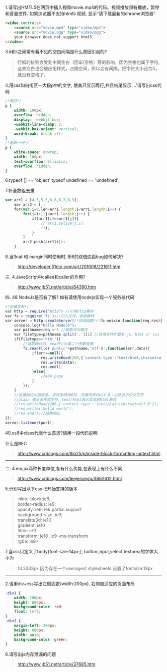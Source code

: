 1.请写出HMTL5在网页中插入视频movie.mp4的代码。视频播放须有播放，暂停和音量控件. 如果浏览器不支持html5 视频, 显示"请下载最新的chrome浏览器"
```html
<video controls>
    <source src="movie.mp4" type="video/mp4">
    <source src="movie.ogg" type="video/ogg">
    your browser does not support html5
</video>
```

3.li和li之间常有看不见的空白间隔是什么原因引起的?
> 行框的排列会受到中间空白（回车\空格）等的影响，因为空格也属于字符,这些空白也会被应用样式，占据空间，所以会有间隔，把字符大小设为0，就没有空格了。

4.用css如何街区一大段p中的文字, 使其只显示两行,并且结尾显示'...'请写出css代码
```css
/*两行*/
p {
    width: 100px;
    overflow: hidden;
    display: -webkit-box;
    -webkit-line-clamp: 2;
    -webkit-box-orient: vertical;
    word-break: break-all;
}
/*截取一行*/
p {
    white-space: nowrap;
    width: 100px;
    text-overflow: ellipsis;
    overflow: hidden;
}
```

6.typeof [] == 'object' typeof undefined == 'undefined';

7.补全数组去重
```js
var arr1 = [4,5,5,5,6,6,6,7,8,9];
    var arr2 = [];
    for(var i=0,len=arr1.length;i<arr1.length;i++) {
        for(j=i+1;j<arr1.length;j++) {
            if(arr1[i]==arr1[j]){
                // arr1.splice(j,1);
                ++i;
            }
        }
        arr2.push(arr1[i]);
    }
```

8.当float 和 margin同时使用时, IE6的双倍边距bug如何解决?
>http://developer.51cto.com/art/201008/221611.htm

三.
4.JavaScript中callee和caller的作用?
> http://www.jb51.net/article/64390.htm

四.
48.NodeJs是否有了解? 如有请使用nodejs实现一个服务器代码
```js
/*创建监听*/
var http = require("http") //引用http模块
var fs = require('fs');//引入文件，系统模块
var server = http.createServer(/*回调函数*/:fa-weixin:function(req,res){//request,response
    console.log("hello NodeJS");
    var pathname=req.url //获取访问路径
    var filetype=pathname.split('.')[1] //获得文件扩展名 js、html or css
    if(filetype=='html'){
        //读取图片时，readFile第二个参数省略
        fs.readFile('public'+pathname,'utf-8',function(err,data){
            if(err==null){
                res.writeHead(200,{'content-type':'text/html;charset=utf-8'});
                res.write(data);
                res.end();
            }else{
                //404 page
            }
        });
    }
    //设置响应头部信息。当状态码200时，设置无样式utf-8；以此显示中文字符
    //plain 表示无样式字符，text/html表示文本的html格式
    //res.writeHead(200,{'content-type':'text/plain;charset=utf-8'});
    //res.write('hello world');
    //res.end();//结束响应
});
server.listener(port);
```

49.es6中class代表什么意思?请用一段代码说明

什么是BFC
>http://www.cnblogs.com/lhb25/p/inside-block-formatting-ontext.html

-----
二.
4.em,px两种长度单位,各有什么优势,在表现上有什么不同
>http://www.cnblogs.com/leejersey/p/3662612.html

5.分别写出以下css IE开始支持的版本
> inline-block:ie6; <br>
> border-radius: ie9; <br>
> opacity: ie9; ie6 partial support <br>
> background-size: ie9; <br>
> translate3d: ie10 <br>
> gradient: ie10 <br>
> filter: ie11 <br>
> transform: ie10 ,ie9 -ms-transform <br>
> rgba: ie9+

7.当css只定义了body{font-szie:14px;}, button,input,select,textarea的字体大小为
>13.3333px 因为存在一个useragent stylesheets 设置了fontsize:13px

------

2.请用div+css写出左侧固定(width:200px), 右侧自适应的页面布局
```css
.div1 {
    width: 200px;
    height: 600px;
    background-color: red;
    float: left;
}
.div2 {
    margin-left: 200px;
    height: 600px;
    width: auto;
    background-color: green;
}
```

6.请写出js内存泄漏的问题
>http://www.jb51.net/article/37685.htm